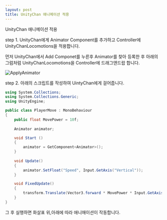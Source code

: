 ```yaml
---
layout: post
title: UnityChan 애니메이션 적용
---
```


UnityChan 애니메이션 적용

step 1. UnityChan에게 Animator Component를 추가하고 Controller에 UnityChanLocomotions을 적용합니다.

먼저 UnityChan에서 Add Componet를 누른후 Animator를 찾아 등록한 후 아래의 그럼처럼 UnityChanLocomotions을 Controller에 드래그앤드랍 합니다.

  ![ApplyAnimator](https://drive.google.com/file/d/1BM7TS03m52DcgmuDCRpCHGpCy-dGjeBc/view?usp=sharing)

step 2. 아래의 스크립트를 작성하여 UintyChan에게 걸어줍니다.

```C#
using System.Collections;
using System.Collections.Generic;
using UnityEngine;

public class PlayerMove : MonoBehaviour 
{    
    public float MovePower = 10f;
    
    Animator animator;

    void Start () 
    {		
        animator = GetComponent<Animator>();
    }
	
    void Update()
    {
        animator.SetFloat("Speed", Input.GetAxis("Vertical"));
    }

    void FixedUpdate()
    {
        transform.Translate(Vector3.forward * MovePower * Input.GetAxis("Vertical"));
    }
}
```

그 후 실행하면 화살표 위,아래에 따라 애니매이션이 작동합니다.